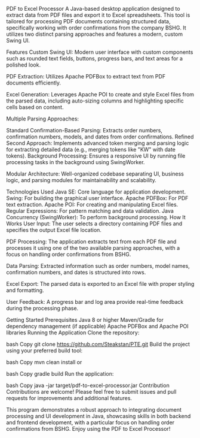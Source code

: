 PDF to Excel Processor
A Java-based desktop application designed to extract data from PDF files and export it to Excel spreadsheets. This tool is tailored for processing PDF documents containing structured data, specifically working with order confirmations from the company BSHG. It utilizes two distinct parsing approaches and features a modern, custom Swing UI.

Features
Custom Swing UI:
Modern user interface with custom components such as rounded text fields, buttons, progress bars, and text areas for a polished look.

PDF Extraction:
Utilizes Apache PDFBox to extract text from PDF documents efficiently.

Excel Generation:
Leverages Apache POI to create and style Excel files from the parsed data, including auto-sizing columns and highlighting specific cells based on content.

Multiple Parsing Approaches:

Standard Confirmation-Based Parsing: Extracts order numbers, confirmation numbers, models, and dates from order confirmations.
Refined Second Approach: Implements advanced token merging and parsing logic for extracting detailed data (e.g., merging tokens like "KW" with date tokens).
Background Processing:
Ensures a responsive UI by running file processing tasks in the background using SwingWorker.

Modular Architecture:
Well-organized codebase separating UI, business logic, and parsing modules for maintainability and scalability.

Technologies Used
Java SE: Core language for application development.
Swing: For building the graphical user interface.
Apache PDFBox: For PDF text extraction.
Apache POI: For creating and manipulating Excel files.
Regular Expressions: For pattern matching and data validation.
Java Concurrency (SwingWorker): To perform background processing.
How It Works
User Input:
The user selects a directory containing PDF files and specifies the output Excel file location.

PDF Processing:
The application extracts text from each PDF file and processes it using one of the two available parsing approaches, with a focus on handling order confirmations from BSHG.

Data Parsing:
Extracted information such as order numbers, model names, confirmation numbers, and dates is structured into rows.

Excel Export:
The parsed data is exported to an Excel file with proper styling and formatting.

User Feedback:
A progress bar and log area provide real-time feedback during the processing phase.

Getting Started
Prerequisites
Java 8 or higher
Maven/Gradle for dependency management (if applicable)
Apache PDFBox and Apache POI libraries
Running the Application
Clone the repository:

bash
Copy
git clone https://github.com/Steakstan/PTE.git
Build the project using your preferred build tool:

bash
Copy
mvn clean install
or

bash
Copy
gradle build
Run the application:

bash
Copy
java -jar target/pdf-to-excel-processor.jar
Contribution
Contributions are welcome! Please feel free to submit issues and pull requests for improvements and additional features.

This program demonstrates a robust approach to integrating document processing and UI development in Java, showcasing skills in both backend and frontend development, with a particular focus on handling order confirmations from BSHG. Enjoy using the PDF to Excel Processor!
